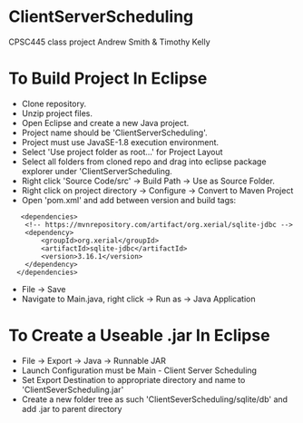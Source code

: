 # ClientServerScheduling
CPSC445 class project
Andrew Smith & Timothy Kelly

# To Build Project In Eclipse
* Clone repository.
* Unzip project files.
* Open Eclipse and create a new Java project. 
* Project name should be 'ClientServerScheduling'.
* Project must use JavaSE-1.8 execution environment.
* Select 'Use project folder as root...' for Project Layout
* Select all folders from cloned repo and drag into eclipse package explorer under 'ClientServerScheduling.
* Right click 'Source Code/src' -> Build Path -> Use as Source Folder.
* Right click on project directory -> Configure -> Convert to Maven Project
* Open 'pom.xml' and add between version and build tags:
```
   <dependencies>
  	<!-- https://mvnrepository.com/artifact/org.xerial/sqlite-jdbc -->
	<dependency>
    	<groupId>org.xerial</groupId>
    	<artifactId>sqlite-jdbc</artifactId>
    	<version>3.16.1</version>
	</dependency>
  </dependencies>
```
* File -> Save
* Navigate to Main.java, right click -> Run as -> Java Application

# To Create a Useable .jar In Eclipse
* File -> Export -> Java -> Runnable JAR
* Launch Configuration must be Main - Client Server Scheduling
* Set Export Destination to appropriate directory and name to 'ClientSeverScheduling.jar'
* Create a new folder tree as such 'ClientSeverScheduling/sqlite/db' and add .jar to parent directory
